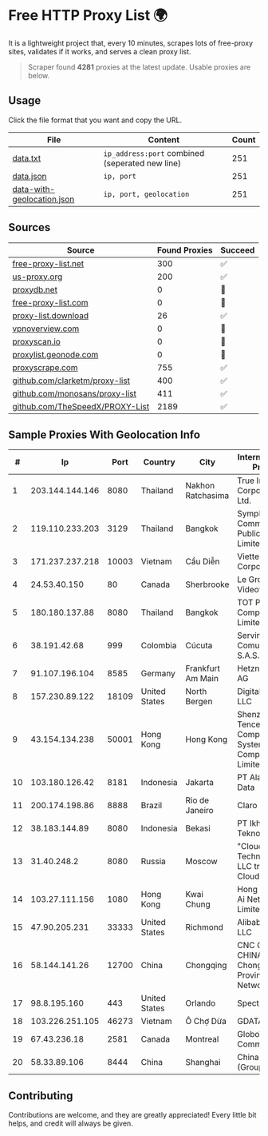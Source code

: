 
# Free HTTP Proxy List 🌍

It is a lightweight project that, every 10 minutes, scrapes lots of free-proxy sites, validates if it works, and serves a clean proxy list.


> Scraper found **4281** proxies at the latest update. Usable proxies are below.

## Usage

Click the file format that you want and copy the URL.


|File|Content|Count|
|----|-------|-----|
|[data.txt](https://raw.githubusercontent.com/themiralay/Proxy-List-World/master/data.txt)|`ip_address:port` combined (seperated new line)|251|
|[data.json](https://raw.githubusercontent.com/themiralay/Proxy-List-World/master/data.json)|`ip, port`|251|
|[data-with-geolocation.json](https://raw.githubusercontent.com/themiralay/Proxy-List-World/master/data-with-geolocation.json)|`ip, port, geolocation`|251|

## Sources

|Source|Found Proxies|Succeed|
|------|-------------|-------|
|[free-proxy-list.net](https://free-proxy-list.net)|300|✅|
|[us-proxy.org](https://www.us-proxy.org)|200|✅|
|[proxydb.net](http://proxydb.net)|0|🚫|
|[free-proxy-list.com](https://free-proxy-list.com/?page=&port=&type%5B%5D=http&type%5B%5D=https&up_time=0&search=Search)|0|🚫|
|[proxy-list.download](https://www.proxy-list.download/HTTP)|26|✅|
|[vpnoverview.com](https://vpnoverview.com/privacy/anonymous-browsing/free-proxy-servers)|0|🚫|
|[proxyscan.io](https://www.proxyscan.io)|0|🚫|
|[proxylist.geonode.com](https://proxylist.geonode.com/api/proxy-list?limit=300&page=1&sort_by=lastChecked&sort_type=desc&protocols=http,https)|0|🚫|
|[proxyscrape.com](https://api.proxyscrape.com/v2/?request=displayproxies&protocol=http&timeout=10000&country=all&ssl=all&anonymity=all)|755|✅|
|[github.com/clarketm/proxy-list](https://raw.githubusercontent.com/clarketm/proxy-list/master/proxy-list-raw.txt)|400|✅|
|[github.com/monosans/proxy-list](https://raw.githubusercontent.com/monosans/proxy-list/main/proxies/http.txt)|411|✅|
|[github.com/TheSpeedX/PROXY-List](https://raw.githubusercontent.com/TheSpeedX/PROXY-List/master/http.txt)|2189|✅|


## Sample Proxies With Geolocation Info

|#|Ip|Port|Country|City|Internet Service Provider|
|-|--|----|-------|----|-------------------------|
|1|203.144.144.146|8080|Thailand|Nakhon Ratchasima|True Internet Corporation CO. Ltd.|
|2|119.110.233.203|3129|Thailand|Bangkok|Symphony Communication Public Company Limited|
|3|171.237.237.218|10003|Vietnam|Cầu Diễn|Viettel Corporation|
|4|24.53.40.150|80|Canada|Sherbrooke|Le Groupe Videotron Ltee|
|5|180.180.137.88|8080|Thailand|Bangkok|TOT Public Company Limited|
|6|38.191.42.68|999|Colombia|Cúcuta|Servinet Comunicaciones S.A.S.|
|7|91.107.196.104|8585|Germany|Frankfurt Am Main|Hetzner Online AG|
|8|157.230.89.122|18109|United States|North Bergen|DigitalOcean, LLC|
|9|43.154.134.238|50001|Hong Kong|Hong Kong|Shenzhen Tencent Computer Systems Company Limited|
|10|103.180.126.42|8181|Indonesia|Jakarta|PT Alam Media Data|
|11|200.174.198.86|8888|Brazil|Rio de Janeiro|Claro S.A|
|12|38.183.144.89|8080|Indonesia|Bekasi|PT Ikhlas Cipta Teknologi|
|13|31.40.248.2|8080|Russia|Moscow|"Cloud Technologies" LLC trading as Cloud.ru|
|14|103.27.111.156|1080|Hong Kong|Kwai Chung|Hong Kong San Ai Net Int'l Limited|
|15|47.90.205.231|33333|United States|Richmond|Alibaba.com LLC|
|16|58.144.141.26|12700|China|Chongqing|CNC Group CHINA169 Chongqing Province Network|
|17|98.8.195.160|443|United States|Orlando|Spectrum|
|18|103.226.251.105|46273|Vietnam|Ô Chợ Dừa|GDATA|
|19|67.43.236.18|2581|Canada|Montreal|GloboTech Communications|
|20|58.33.89.106|8444|China|Shanghai|China Telecom (Group)|



## Contributing

Contributions are welcome, and they are greatly appreciated! Every
little bit helps, and credit will always be given.

